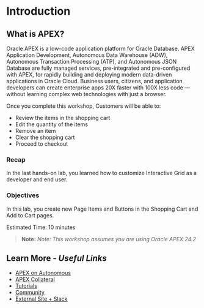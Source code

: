 # Introduction

## **What is APEX?**

Oracle APEX is a low-code application platform for Oracle Database. APEX Application Development, Autonomous Data Warehouse (ADW), Autonomous Transaction Processing (ATP), and Autonomous JSON Database are fully managed services, pre-integrated and pre-configured with APEX, for rapidly building and deploying modern data-driven applications in Oracle Cloud. Business users, citizens, and application developers can create enterprise apps 20X faster with 100X less code — without learning complex web technologies with just a browser.

Once you complete this workshop, Customers will be able to:

- Review the items in the shopping cart
- Edit the quantity of the items
- Remove an item
- Clear the shopping cart
- Proceed to checkout

### Recap

In the last hands-on lab, you learned how to customize Interactive Grid as a developer and end user.

### Objectives

In this lab, you create new Page Items and Buttons in the Shopping Cart and Add to Cart pages.

Estimated Time: 10 minutes

 > **Note:** _Note: This workshop assumes you are using Oracle APEX 24.2_

## Learn More - *Useful Links*

- [APEX on Autonomous](https://apex.oracle.com/autonomous)
- [APEX Collateral](https://www.oracle.com/database/technologies/appdev/apex/collateral.html)
- [Tutorials](https://apex.oracle.com/en/learn/tutorials)
- [Community](https://apex.oracle.com/community)
- [External Site + Slack](http://apex.world)
